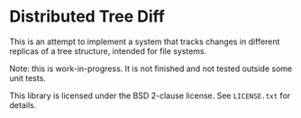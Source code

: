 # Distributed Tree Diff

This is an attempt to implement a system that tracks changes in different
replicas of a tree structure, intended for file systems.

Note: this is work-in-progress. It is not finished and not tested outside some
unit tests.

This library is licensed under the BSD 2-clause license. See `LICENSE.txt` for
details.
